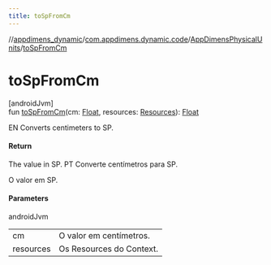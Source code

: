 ```yaml
---
title: toSpFromCm
---
```

//[appdimens_dynamic](../../../index.html)/[com.appdimens.dynamic.code](../index.html)/[AppDimensPhysicalUnits](index.html)/[toSpFromCm](to-sp-from-cm.html)



# toSpFromCm



[androidJvm]\
fun [toSpFromCm](to-sp-from-cm.html)(cm: [Float](https://kotlinlang.org/api/core/kotlin-stdlib/kotlin/-float/index.html), resources: [Resources](https://developer.android.com/reference/kotlin/android/content/res/Resources.html)): [Float](https://kotlinlang.org/api/core/kotlin-stdlib/kotlin/-float/index.html)



EN Converts centimeters to SP.



#### Return



The value in SP. PT Converte centímetros para SP.



O valor em SP.



#### Parameters


androidJvm

| | |
|---|---|
| cm | O valor em centímetros. |
| resources | Os Resources do Context. |



